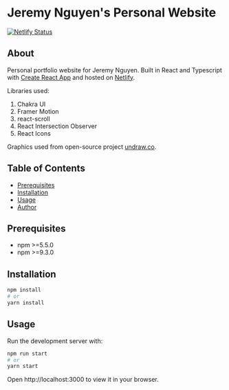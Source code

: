 # Jeremy Nguyen's Personal Website

[![Netlify Status](https://api.netlify.com/api/v1/badges/ea42ef01-63d2-4031-9e24-61fdd7f2c081/deploy-status)](https://app.netlify.com/sites/jeremy-nguyen/deploys)

## About

Personal portfolio website for Jeremy Nguyen. Built in React and Typescript with [Create React App](https://create-react-app.dev/) and hosted on [Netlify](https://www.netlify.com/).

Libraries used:

1. Chakra UI
2. Framer Motion
3. react-scroll
4. React Intersection Observer
5. React Icons

Graphics used from open-source project [undraw.co](https://undraw.co/).

## Table of Contents

- [Prerequisites](#prerequisites)
- [Installation](#installation)
- [Usage](#usage)
- [Author](#author)

## Prerequisites

- npm >=5.5.0
- npm >=9.3.0

## Installation

```bash
npm install
# or
yarn install
```

## Usage

Run the development server with:

```bash
npm run start
# or
yarn start
```

Open http://localhost:3000 to view it in your browser.
